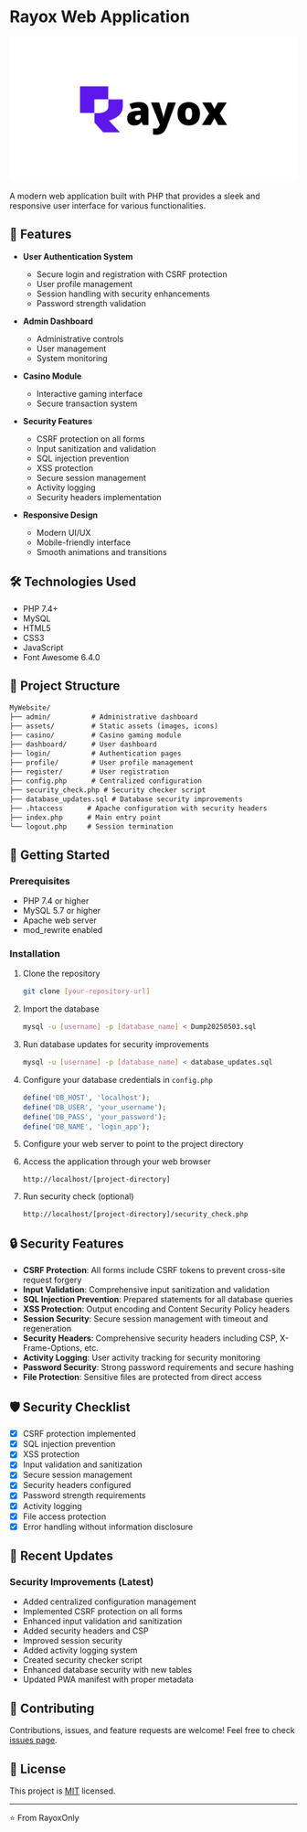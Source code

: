 # Rayox Web Application

![Rayox Banner](assets/LOGO/Banner(Light).jpg)

A modern web application built with PHP that provides a sleek and responsive user interface for various functionalities.

## 🌟 Features

- **User Authentication System**
  - Secure login and registration with CSRF protection
  - User profile management
  - Session handling with security enhancements
  - Password strength validation

- **Admin Dashboard**
  - Administrative controls
  - User management
  - System monitoring

- **Casino Module**
  - Interactive gaming interface
  - Secure transaction system

- **Security Features**
  - CSRF protection on all forms
  - Input sanitization and validation
  - SQL injection prevention
  - XSS protection
  - Secure session management
  - Activity logging
  - Security headers implementation

- **Responsive Design**
  - Modern UI/UX
  - Mobile-friendly interface
  - Smooth animations and transitions

## 🛠️ Technologies Used

- PHP 7.4+
- MySQL
- HTML5
- CSS3
- JavaScript
- Font Awesome 6.4.0

## 📁 Project Structure

```
MyWebsite/
├── admin/          # Administrative dashboard
├── assets/         # Static assets (images, icons)
├── casino/         # Casino gaming module
├── dashboard/      # User dashboard
├── login/          # Authentication pages
├── profile/        # User profile management
├── register/       # User registration
├── config.php      # Centralized configuration
├── security_check.php # Security checker script
├── database_updates.sql # Database security improvements
├── .htaccess      # Apache configuration with security headers
├── index.php      # Main entry point
└── logout.php     # Session termination
```

## 🚀 Getting Started

### Prerequisites

- PHP 7.4 or higher
- MySQL 5.7 or higher
- Apache web server
- mod_rewrite enabled

### Installation

1. Clone the repository
   ```bash
   git clone [your-repository-url]
   ```

2. Import the database
   ```bash
   mysql -u [username] -p [database_name] < Dump20250503.sql
   ```

3. Run database updates for security improvements
   ```bash
   mysql -u [username] -p [database_name] < database_updates.sql
   ```

4. Configure your database credentials in `config.php`
   ```php
   define('DB_HOST', 'localhost');
   define('DB_USER', 'your_username');
   define('DB_PASS', 'your_password');
   define('DB_NAME', 'login_app');
   ```

5. Configure your web server to point to the project directory

6. Access the application through your web browser
   ```
   http://localhost/[project-directory]
   ```

7. Run security check (optional)
   ```
   http://localhost/[project-directory]/security_check.php
   ```

## 🔒 Security Features

- **CSRF Protection**: All forms include CSRF tokens to prevent cross-site request forgery
- **Input Validation**: Comprehensive input sanitization and validation
- **SQL Injection Prevention**: Prepared statements for all database queries
- **XSS Protection**: Output encoding and Content Security Policy headers
- **Session Security**: Secure session management with timeout and regeneration
- **Security Headers**: Comprehensive security headers including CSP, X-Frame-Options, etc.
- **Activity Logging**: User activity tracking for security monitoring
- **Password Security**: Strong password requirements and secure hashing
- **File Protection**: Sensitive files are protected from direct access

## 🛡️ Security Checklist

- [x] CSRF protection implemented
- [x] SQL injection prevention
- [x] XSS protection
- [x] Input validation and sanitization
- [x] Secure session management
- [x] Security headers configured
- [x] Password strength requirements
- [x] Activity logging
- [x] File access protection
- [x] Error handling without information disclosure

## 📝 Recent Updates

### Security Improvements (Latest)
- Added centralized configuration management
- Implemented CSRF protection on all forms
- Enhanced input validation and sanitization
- Added security headers and CSP
- Improved session security
- Added activity logging system
- Created security checker script
- Enhanced database security with new tables
- Updated PWA manifest with proper metadata

## 🤝 Contributing

Contributions, issues, and feature requests are welcome! Feel free to check [issues page](your-repo-url/issues).

## 📝 License

This project is [MIT](https://choosealicense.com/licenses/mit/) licensed.

---
⭐️ From RayoxOnly